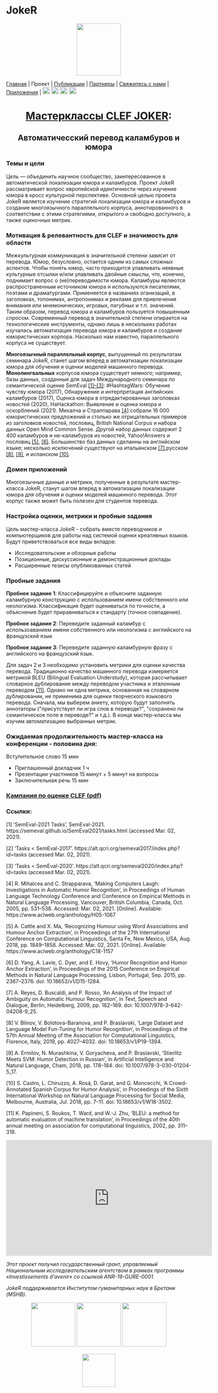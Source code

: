 # JokeR
  <p align="center">
  <img src="../img/Joker.png" width="120" height="142">
  </p>

[Главная](index) | Проект | [Публикации](publications) | [Партнеры](partners) | [Свяжитесь с нами](contact) | [Приложения](tools) | [<img src="../img/drapeau EN.png" width="20">](https://lepocci.github.io/joker-/EN/index) [<img src="../img/drapeau FR.png" width="20">](https://lepocci.github.io/joker-/FR/index)  [<img src="../img/drapeau ES.png" width="20">](https://lepocci.github.io/joker-/EN/index)  [<img src="../img/drapeau PT.png" width="20">](https://lepocci.github.io/joker-/EN/index) 
<br>
  <h1 align="center"><a href="https://lepocci.github.io/joker-/EN">Мастерклассы CLEF JOKER</a>:</h1>
  <h2 align="center">Автоматичесский перевод каламбуров и юмора</h2>

  <h3>Темы и цели</h3>
  
  Цель — объединить научное сообщество, заинтересованное в автоматической локализации юмора и каламбуров. Проект JokeR рассматривает вопрос европейской идентичности через изучение юмора в кросс культурной перспективе. Основной целью проекта JokeR является изучение стратегий локализации юмора и каламбуров и создание многоязычного параллельного корпуса, аннотированного в соответствии с этими стратегиями, открытого и свободно доступного, а также оценочных метрик.

  <h3>Мотивация & релевантность для CLEF и значимость для области</h3> 

  Межкультурная коммуникация в значительной степени зависит от перевода. Юмор, безусловно, остается одним из самых сложных аспектов. Чтобы понять юмор, часто приходится улавливать неявные культурные отсылки и/или улавливать двойные смыслы, что, конечно, поднимает вопрос о (не)переводимости юмора. Каламбуры являются распространенным источником юмора и используются писателями, поэтами и драматургами. Применяется в названиях оганизаций, в заголовках, топонимах, антропонимах и рекламе для привлечения внимания или мнемонических, игровых, пагубных и т.п. значений. Таким образом, перевод юмора и каламбуров пользуется повышенным спросом. Современный перевод в значительной степени опирается на технологические инструменты, однако лишь в нескольких работах изучалась автоматизация перевода юмора и каламбуров и создание юмористических корпора. Насколько нам известно, параллельного корпуса не существует.

   **Многоязычный параллельный корпус**, выпущенный по результатам семинара JokeR, станет шагом вперед в автоматизации локализации юмора для обучения и оценки моделей машинного перевода. **Монолингвальных** корпусов юмора существует немного; например, базы данных, созданные для задач Международного семинара по семантической оценке SemEval <a href="#note1">[1]–[3]</a>: #HashtagWars: Обучение чувству юмора (2017), Обнаружение и интерпретация английских каламбуров (2017), Оценка юмора в отредактированных заголовках новостей (2020), HaHackathon: Выявление и оценка юмора и оскорблений (2021). Михалча и Страппарава <a href="#note1">[4]</a> собрали 16 000 юмористических предложений и столько же отрицательных примеров из заголовков новостей, пословиц, British National Corpus и набора данных Open Mind Common Sense. Другой набор данных содержит 2 400 каламбуров и не-каламбуров из новостей, Yahoo!Answers и пословиц <a href="#note1">[5]</a>, <a href="#note2">[6]</a>. Большинство баз данных сделанны на английском языке; несколько исключений существуют на итальянском  <a href="#note2">[7]</a>,русском <a href="#note2">[8]</a>, <a href="#note2">[9]</a>, и испанском <a href="#note2">[10]</a>.

  <h3>Домен приложений</h3>

  Многоязычные данные и метрики, полученные в результате мастер-класса JokeR, станут шагом вперед в автоматизации локализации юмора для обучения и оценки моделей машинного перевода. Этот корпус также может быть полезен для студентов перевода. 

  <h3>Настройка оценки, метрики и пробные задания</h3>

  Цель мастер-класса JokeR - собрать вместе переводчиков и компьютерщиков для работы над системой оценки креативных языков. Будут приветствоваться все виды вкладов:
  - Исследовательские и обзорные работы
  - Позиционные, дискуссионные и демонстрационные доклады
  - Расширенные тезисы опубликованных статей

  <h3>Пробные задания</h3>

**Пробное задание 1**: Классифицируйте и объясните заданную каламбурную конструкцию c использованием имени собственного или неологизма. Классификация будет оцениваться по точности, а объяснение будет приравниваться к стандарту (точное совпадение).

**Пробное задание 2**: Переведите заданный каламбур с использоаванием имени собственного или неологизма с английского на французский язык

**Пробное задание 3**: Переведите заданную каламбурную фразу с английского на французский язык.


Для задач 2 и 3 необходимо установить метрики для оценки качества перевода. Традиционно качество машинного перевода измеряется метрикой BLEU (Bilingual Evaluation Understudy), которая рассчитывает словарное дублирование между переводом участника и эталонным переводом <a href="#note2">[11]</a>. Однако ни одна метрика, основанная на словарном дублировании, не применима для оценки творческого языкового перевода. Сначала, мы выберем анкету, которую будут заполнять аннотаторы ("присутствует ли игра слов в переводе?", "сохранено ли семантическое поле в переводе?" и т.д.). В конце мастер-класса мы изучим автоматизацию выбранных метрик.


<h3>Ожидаемая продолжительность мастер-класса на конференции - половина дня:</h3>

Вступительное слово 15 мин
  - Приглашенный докладчик 1 ч
  - Презентации участников 15 минут + 5 минут на вопросы
  - Заключительная речь 15 мин

<p>
  <a href="./JOKER_CLEF_2021.pdf"><h3>Кампания по оценке CLEF (pdf)</h3></a>
</p>

<h3 id="note1">Ссылки:</h3>
  <p>
<p>[1]	‘SemEval-2021 Tasks’, SemEval-2021. https://semeval.github.io/SemEval2021/tasks.html (accessed Mar. 02, 2021).</p>
<p>[2]	‘Tasks < SemEval-2017’. https://alt.qcri.org/semeval2017/index.php?id=tasks (accessed Mar. 02, 2021).</p>
<p>[3]	‘Tasks < SemEval-2020’. https://alt.qcri.org/semeval2020/index.php?id=tasks (accessed Mar. 02, 2021).</p>
<p>[4]	R. Mihalcea and C. Strapparava, ‘Making Computers Laugh: Investigations in Automatic Humor Recognition’, in Proceedings of Human Language Technology Conference and Conference on Empirical Methods in Natural Language Processing, Vancouver, British Columbia, Canada, Oct. 2005, pp. 531–538. Accessed: Mar. 02, 2021. [Online]. Available: https://www.aclweb.org/anthology/H05-1067</p>
<p>[5]	A. Cattle and X. Ma, ‘Recognizing Humour using Word Associations and Humour Anchor Extraction’, in Proceedings of the 27th International Conference on Computational Linguistics, Santa Fe, New Mexico, USA, Aug. 2018, pp. 1849–1858. Accessed: Mar. 02, 2021. [Online]. Available: https://www.aclweb.org/anthology/C18-1157</p>
<p id="note2">[6]	D. Yang, A. Lavie, C. Dyer, and E. Hovy, ‘Humor Recognition and Humor Anchor Extraction’, in Proceedings of the 2015 Conference on Empirical Methods in Natural Language Processing, Lisbon, Portugal, Sep. 2015, pp. 2367–2376. doi: 10.18653/v1/D15-1284.</p>
<p>[7]	A. Reyes, D. Buscaldi, and P. Rosso, ‘An Analysis of the Impact of Ambiguity on Automatic Humour Recognition’, in Text, Speech and Dialogue, Berlin, Heidelberg, 2009, pp. 162–169. doi: 10.1007/978-3-642-04208-9_25.</p>
<p>[8]	V. Blinov, V. Bolotova-Baranova, and P. Braslavski, ‘Large Dataset and Language Model Fun-Tuning for Humor Recognition’, in Proceedings of the 57th Annual Meeting of the Association for Computational Linguistics, Florence, Italy, 2019, pp. 4027–4032. doi: 10.18653/v1/P19-1394.</p>
<p>[9]	A. Ermilov, N. Murashkina, V. Goryacheva, and P. Braslavski, ‘Stierlitz Meets SVM: Humor Detection in Russian’, in Artificial Intelligence and Natural Language, Cham, 2018, pp. 178–184. doi: 10.1007/978-3-030-01204-5_17.</p>
<p>[10]	S. Castro, L. Chiruzzo, A. Rosá, D. Garat, and G. Moncecchi, ‘A Crowd-Annotated Spanish Corpus for Humor Analysis’, in Proceedings of the Sixth International Workshop on Natural Language Processing for Social Media, Melbourne, Australia, Jul. 2018, pp. 7–11. doi: 10.18653/v1/W18-3502.</p>
<p>[11]	K. Papineni, S. Roukos, T. Ward, and W.-J. Zhu, ‘BLEU: a method for automatic evaluation of machine translation’, in Proceedings of the 40th annual meeting on association for computational linguistics, 2002, pp. 311–318.<p/>
  </p>

 <iframe width="560" height="315" src="https://www.youtube.com/embed/lkLq8xc3hMc" frameborder="0" allow="autoplay; encrypted-media" allowfullscreen></iframe>

<p>
<em>Этот проект получил государственный грант, управляемый Национальным исследовательским агентством в рамках программы «Investissements d'avenir» со ссылкой ANR-19-GURE-0001.</em>
</p>
<p>
<em>JokeR поддерживается Институтом гуманитарных наук в Бретани (MSHB).</em>
</p>
<div align="center">
  <a href="https://www.mshb.fr"><img src="../img/MSHB.jpg" height="120"></a>
  <a href="https://sea-eu.org/?lang=fr"><img src="../img/SEA-EU.png" height="120"></a>
  <a href="https://www.gouvernement.fr/le-programme-d-investissements-d-avenir"><img src="../img/Investissement avenir.jpeg" height="120"></a>
</div>
<br />
<div align="center">
  <a href="https://clef2022.clef-initiative.eu/index.php"><img src="../img/CLEF2022.png" height="90"></a> 
</div>
